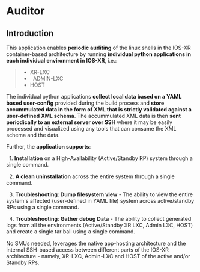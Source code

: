 # Auditor

## Introduction

This application enables **periodic auditing** of the linux shells in the IOS-XR container-based architecture by running **individual python applications in each individual environment in IOS-XR**, i.e.:  

>*    XR-LXC     
>*    ADMIN-LXC   
>*    HOST    
  

The individual python applications **collect local data based on a YAML based user-config** provided during the build process and **store accummulated data in the form of XML that is strictly validated against a user-defined XML schema**. The accummulated XML data is then **sent periodically to an external server over SSH** where it may be easily processed and visualized using any tools that can consume the XML schema and the data.

Further, the **application supports**:  

    1.  **Installation** on a High-Availability (Active/Standby RP) system through a single command.  
    
    2.  **A clean uninstallation** across the entire system through a single command.  
    
    3.  **Troubleshooting**:  **Dump filesystem view** - The ability to view the entire system's affected (user-defined in YAML file) system across active/standby RPs using a single command.  
    
    4.  **Troubleshooting**:  **Gather debug Data** - The ability to collect generated logs from all the environments (Active/Standby XR LXC, Admin LXC, HOST) and create a single tar ball using a single command.  
    
    
No SMUs needed, leverages the native app-hosting architecture and the internal SSH-based access between different parts of the IOS-XR architecture - namely, XR-LXC, Admin-LXC and HOST of the active and/or Standby RPs.






    
